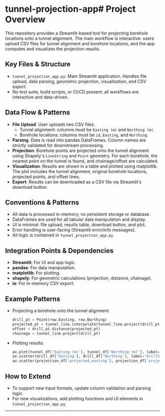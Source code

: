 # tunnel-projection-app# Project Overview
This repository provides a Streamlit-based tool for projecting borehole locations onto a tunnel alignment. The main workflow is interactive: users upload CSV files for tunnel alignment and borehole locations, and the app computes and visualizes the projection results.

## Key Files & Structure
- `tunnel_projection_app.py`: Main Streamlit application. Handles file upload, data parsing, geometric projection, visualization, and CSV export.
- No test suite, build scripts, or CI/CD present; all workflows are interactive and data-driven.

## Data Flow & Patterns
- **File Upload**: User uploads two CSV files:
  - Tunnel alignment: columns must be `Easting (m)` and `Northing (m)`.
  - Borehole locations: columns must be `id`, `Easting`, and `Northing`.
- **Parsing**: Data is read into pandas DataFrames. Column names are strictly validated for downstream processing.
- **Projection**: Borehole points are projected onto the tunnel alignment using Shapely's `LineString` and `Point` geometry. For each borehole, the nearest point on the tunnel is found, and chainage/offset are calculated.
- **Visualization**: Results are shown in a table and plotted using matplotlib. The plot includes the tunnel alignment, original borehole locations, projected points, and offset lines.
- **Export**: Results can be downloaded as a CSV file via Streamlit's download button.

## Conventions & Patterns
- All data is processed in-memory; no persistent storage or database.
- DataFrames are used for all tabular data manipulation and display.
- UI is minimal: file upload, results table, download button, and plot.
- Error handling is user-facing (Streamlit error/info messages).
- All logic is contained in `tunnel_projection_app.py`.

## Integration Points & Dependencies
- **Streamlit**: For UI and app logic.
- **pandas**: For data manipulation.
- **matplotlib**: For plotting.
- **shapely**: For geometric calculations (projection, distance, chainage).
- **io**: For in-memory CSV export.

## Example Patterns
- Projecting a borehole onto the tunnel alignment:
  ```python
  drill_pt = Point(row.Easting, row.Northing)
  projected_pt = tunnel_line.interpolate(tunnel_line.project(drill_pt))
  offset = drill_pt.distance(projected_pt)
  chainage = tunnel_line.project(drill_pt)
  ```
- Plotting results:
  ```python
  ax.plot(tunnel_df['Easting (m)'], tunnel_df['Northing (m)'], label='Tunnel Alignment')
  ax.scatter(drill_df['Easting'], drill_df['Northing'], label='Drillholes')
  ax.scatter(projection_df['projected_easting'], projection_df['projected_northing'], label='Projected Points')
  ```

## How to Extend
- To support new input formats, update column validation and parsing logic.
- For new visualizations, add plotting functions and UI elements in `tunnel_projection_app.py`.

---


